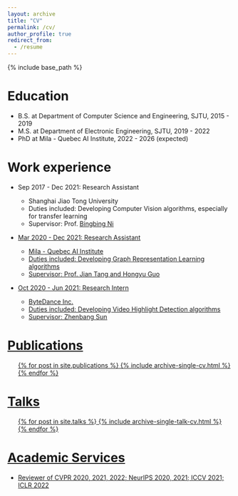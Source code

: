 ```yaml
---
layout: archive
title: "CV"
permalink: /cv/
author_profile: true
redirect_from:
  - /resume
---
```


{% include base_path %}

Education
======
* B.S. at Department of Computer Science and Engineering, SJTU, 2015 - 2019
* M.S. at Department of Electronic Engineering, SJTU, 2019 - 2022
* PhD at Mila - Quebec AI Institute, 2022 - 2026 (expected)

Work experience
======
* Sep 2017 - Dec 2021: Research Assistant
  * Shanghai Jiao Tong University
  * Duties included: Developing Computer Vision algorithms, especially for transfer learning
  * Supervisor: Prof. <a href="https://scholar.google.com/citations?hl=zh-CN&user=eUbmKwYAAAAJ"><u>Bingbing Ni</u>
  
* Mar 2020 - Dec 2021: Research Assistant
  * Mila - Quebec AI Institute
  * Duties included: Developing Graph Representation Learning algorithms
  * Supervisor: Prof. <a href="https://jian-tang.com/"><u>Jian Tang</u> and <a href="http://www.site.uottawa.ca/~hguo028/mainpage.htm"><u>Hongyu Guo</u>

* Oct 2020 - Jun 2021: Research Intern
  * ByteDance Inc.
  * Duties included: Developing Video Highlight Detection algorithms
  * Supervisor: <a href="https://www.linkedin.com/in/zhenbang-sun-11581439/"><u>Zhenbang Sun</u>

<!-- 
Skills
======
* Skill 1
* Skill 2
  * Sub-skill 2.1
  * Sub-skill 2.2
  * Sub-skill 2.3
* Skill 3
-->

Publications
======
  <ul>{% for post in site.publications %}
    {% include archive-single-cv.html %}
  {% endfor %}</ul>
  
Talks
======
  <ul>{% for post in site.talks %}
    {% include archive-single-talk-cv.html %}
  {% endfor %}</ul>

<!-- 
Teaching
======
  <ul>{% for post in site.teaching %}
    {% include archive-single-cv.html %}
  {% endfor %}</ul>
-->
  
Academic Services
======
* Reviewer of CVPR 2020, 2021, 2022; NeurIPS 2020, 2021; ICCV 2021; ICLR 2022
